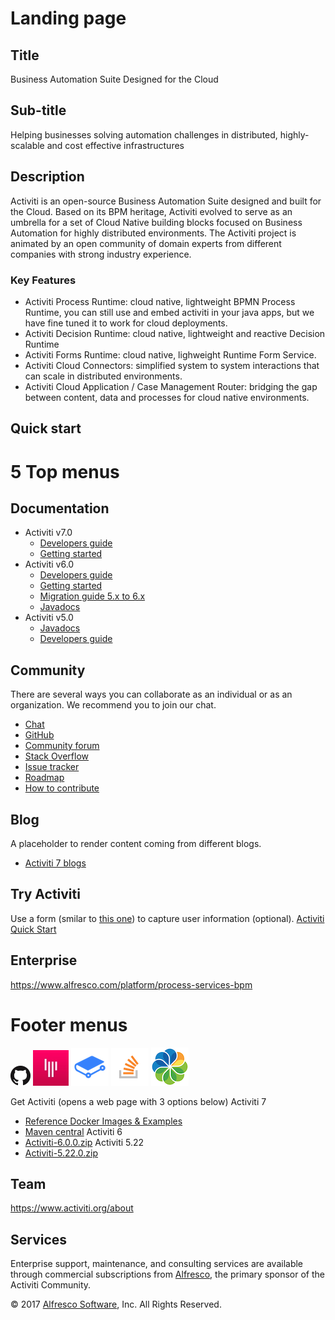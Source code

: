 # Landing page
## Title
Business Automation Suite Designed for the Cloud
## Sub-title
Helping businesses solving automation challenges in distributed, highly-scalable and cost effective infrastructures
## Description
Activiti is an open-source Business Automation Suite designed and built for the Cloud. Based on its BPM heritage, Activiti  evolved to serve as an umbrella for a set of Cloud Native building blocks focused on Business Automation for highly distributed environments. The Activiti project is animated by an open community of domain experts from different companies with strong industry experience.

### Key Features
* Activiti Process Runtime: cloud native, lightweight BPMN Process Runtime, you can still use and embed activiti in your java apps, but we have fine tuned it to work for cloud deployments.
* Activiti Decision Runtime: cloud native, lightweight and reactive Decision Runtime
* Activiti Forms Runtime: cloud native, lighweight Runtime Form Service.
* Activiti Cloud Connectors: simplified system to system interactions that can scale in distributed environments.
* Activiti Cloud Application / Case Management Router: bridging the gap between content, data and processes for cloud native environments.

## Quick start

# 5 Top menus
## Documentation
  * Activiti v7.0
    * [Developers guide](https://activiti.gitbooks.io/activiti-7-developers-guide/content/)
    * [Getting started](https://activiti.gitbooks.io/activiti-7-developers-guide/content/getting-started.html)
  * Activiti v6.0
    * [Developers guide](https://www.activiti.org/userguide/)
    * [Getting started](https://www.activiti.org/quick-start)
    * [Migration guide 5.x to 6.x](https://www.activiti.org/migration.html)
    * [Javadocs](https://www.activiti.org/javadocs/index.html)
  * Activiti v5.0
    * [Javadocs](https://www.activiti.org/javadocs/index.html)
    * [Developers guide](https://github.com/Activiti/Activiti/releases/tag/activiti-5.22.0)
## Community

There are several ways you can collaborate as an individual or as an organization. We recommend you to join our chat.

* [Chat](https://gitter.im/Activiti/Activiti7?utm_source=share-link&utm_medium=link&utm_campaign=share-link)
* [GitHub](https://github.com/Activiti)
* [Community forum](https://community.alfresco.com/community/bpm/contentfilterID=contentstatus%5Bpublished%5D~objecttype~thread%5Bquestions%5D)
* [Stack Overflow](https://stackoverflow.com/search?q=activiti)
* [Issue tracker](https://github.com/Activiti/Activiti/issues)
* [Roadmap](https://github.com/Activiti/Activiti/wiki/Activiti-7-Roadmap)
* [How to contribute](https://activiti.gitbooks.io/activiti-7-developers-guide/content/contribute.html)

## Blog

A placeholder to render content coming from different blogs.

* [Activiti 7 blogs](https://community.alfresco.com/community/bpm/content?filterID=contentstatus%5Bpublished%5D~category%5Bactiviti-7%5D&filterID=contentstatus%5Bpublished%5D~objecttype~objecttype%5Bblogpost%5D)

## Try Activiti

Use a form (smilar to [this one](https://www.activiti.org/content/acitiviti-7)) to capture user information (optional).
[Activiti Quick Start](https://activiti.gitbooks.io/activiti-7-developers-guide/content/getting-started/getting-started/getting-started/quickstart.html)


## Enterprise

https://www.alfresco.com/platform/process-services-bpm

# Footer menus
[![GitHub Logo](/assets/img/GitHub-Mark-32px.png)](https://github.com/Activiti)
[![Gitter](/assets/img/apple-icon-57x57.png)](https://gitter.im/Activiti/Activiti7?utm_source=share-link&utm_medium=link&utm_campaign=share-link)
[![Gitbook](/assets/img/Gitbook.png)](https://activiti.gitbooks.io/activiti-7-developers-guide/content/)
[![Stackoverflow](/assets/img/stackoverflow.png)](https://stackoverflow.com/search?q=activiti)
[![Alfresco](/assets/img/alfresco-logo.png)](https://www.alfresco.com/)

Get Activiti (opens a web page with 3 options below)
Activiti 7
* [Reference Docker Images & Examples](https://hub.docker.com/u/activiti/dashboard/)
* [Maven central](http://search.maven.org/#search%7Cga%7C1%7Cactiviti)
Activiti 6
* [Activiti-6.0.0.zip](https://github.com/Activiti/Activiti/releases/download/activiti-6.0.0/activiti-6.0.0.zip)
Activiti 5.22
* [Activiti-5.22.0.zip](https://github.com/Activiti/Activiti/releases/download/activiti-5.22.0/activiti-5.22.0.zip)
## Team
https://www.activiti.org/about
## Services
Enterprise support, maintenance, and consulting services are available through commercial subscriptions from [Alfresco](https://www.alfresco.com/), the primary sponsor of the Activiti Community.

© 2017 [Alfresco Software](https://www.alfresco.com/), Inc. All Rights Reserved.



